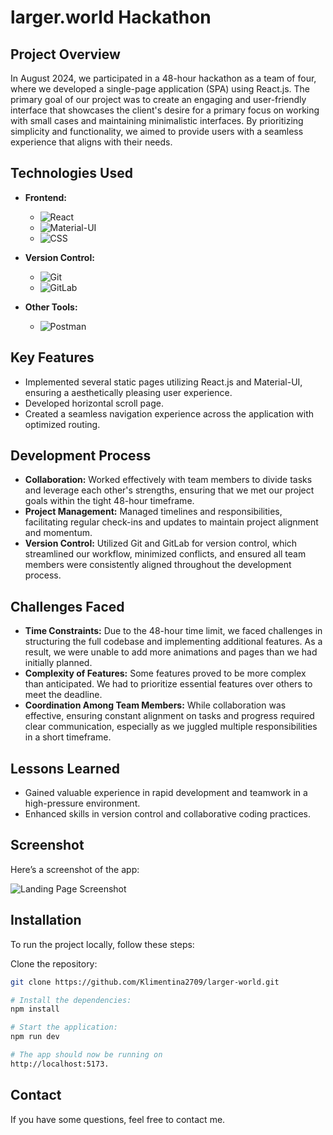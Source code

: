 # larger.world Hackathon

## Project Overview

In August 2024, we participated in a 48-hour hackathon as a team of four, where we developed a single-page application (SPA) using React.js. The primary goal of our project was to create an engaging and user-friendly interface that showcases the client's desire for a primary focus on working with small cases and maintaining minimalistic interfaces. By prioritizing simplicity and functionality, we aimed to provide users with a seamless experience that aligns with their needs.

## Technologies Used

- **Frontend:**
  - ![React](https://img.shields.io/badge/React-61DAFB?style=flat-square&logo=react&logoColor=black)
  - ![Material-UI](https://img.shields.io/badge/Material--UI-0081CB?style=flat-square&logo=mui&logoColor=white)
  - ![CSS](https://img.shields.io/badge/CSS-1572B6?style=flat-square&logo=css3&logoColor=white)
- **Version Control:**

  - ![Git](https://img.shields.io/badge/Git-F05032?style=flat-square&logo=git&logoColor=white)
  - ![GitLab](https://img.shields.io/badge/GitLab-FCA121?style=flat-square&logo=gitlab&logoColor=white)

- **Other Tools:**
  - ![Postman](https://img.shields.io/badge/Postman-FF6C37?style=flat-square&logo=postman&logoColor=white)

## Key Features

- Implemented several static pages utilizing React.js and Material-UI, ensuring a aesthetically pleasing user experience.
- Developed horizontal scroll page.
- Created a seamless navigation experience across the application with optimized routing.

## Development Process

- **Collaboration:** Worked effectively with team members to divide tasks and leverage each other's strengths, ensuring that we met our project goals within the tight 48-hour timeframe.
- **Project Management:** Managed timelines and responsibilities, facilitating regular check-ins and updates to maintain project alignment and momentum.
- **Version Control:** Utilized Git and GitLab for version control, which streamlined our workflow, minimized conflicts, and ensured all team members were consistently aligned throughout the development process.

## Challenges Faced

- **Time Constraints:** Due to the 48-hour time limit, we faced challenges in structuring the full codebase and implementing additional features. As a result, we were unable to add more animations and pages than we had initially planned.
- **Complexity of Features:** Some features proved to be more complex than anticipated. We had to prioritize essential features over others to meet the deadline.
- **Coordination Among Team Members:** While collaboration was effective, ensuring constant alignment on tasks and progress required clear communication, especially as we juggled multiple responsibilities in a short timeframe.

## Lessons Learned

- Gained valuable experience in rapid development and teamwork in a high-pressure environment.
- Enhanced skills in version control and collaborative coding practices.

## Screenshot

Here’s a screenshot of the app:

![Landing Page Screenshot](/public/screenshot.png)

## Installation

To run the project locally, follow these steps:

Clone the repository:

```bash
git clone https://github.com/Klimentina2709/larger-world.git

# Install the dependencies:
npm install

# Start the application:
npm run dev

# The app should now be running on
http://localhost:5173.

```

## Contact

If you have some questions, feel free to contact me.
